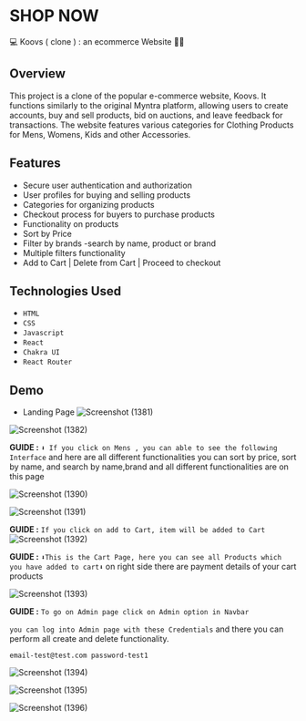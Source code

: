 # SHOP NOW

💻 Koovs ( clone ) : an ecommerce Website 🚀🎯


## Overview

This project is a clone of the popular e-commerce website, Koovs. It functions similarly to the original Myntra platform, allowing users to create accounts, buy and sell products, bid on auctions, and leave feedback for transactions. The website features various categories for Clothing Products for Mens, Womens, Kids and other Accessories.

## Features

- Secure user authentication and authorization
- User profiles for buying and selling products
- Categories for organizing products
- Checkout process for buyers to purchase products
- Functionality on products
- Sort by Price
- Filter by brands
-search by name, product or brand
- Multiple filters functionality
- Add to Cart | Delete from Cart | Proceed to checkout

## Technologies Used

- `HTML`
- `CSS`
- `Javascript`
- `React`
- `Chakra UI`
- `React Router`

## Demo 
- Landing Page
![Screenshot (1381)](https://user-images.githubusercontent.com/112798268/235489073-18515f27-49e1-4791-9a69-6d30af25749c.png)

![Screenshot (1382)](https://user-images.githubusercontent.com/112798268/235489089-8cc315b9-a78e-4f4d-be44-0586d6870921.png)

**GUIDE :** `⬇️ If you click on Mens , you can able to see the following Interface` and here are all different functionalities you can sort by price, sort by name, and search by name,brand and all different functionalities are on this page

![Screenshot (1390)](https://user-images.githubusercontent.com/112798268/235490695-7d9c703c-e214-4b48-95c0-d92a8d2648df.png)

![Screenshot (1391)](https://user-images.githubusercontent.com/112798268/235490697-4a48ad63-45c7-43c1-9a67-0506d1f6c937.png)


**GUIDE :** `If you click on add to Cart, item will be added to Cart`![Screenshot (1392)](https://user-images.githubusercontent.com/112798268/235490701-935eeca3-7002-42d7-92d8-b2fbb8fce1a3.png)

**GUIDE :** `⬇️This is the Cart Page, here you can see all Products which you have added to cart⬇️` on right side there are payment details of your cart products

![Screenshot (1393)](https://user-images.githubusercontent.com/112798268/235491305-44348723-c6f0-4eeb-9dcf-19fda9fbdea7.png)



**GUIDE :** `To go on Admin page click on Admin option in Navbar`

`you can log into Admin page with these Credentials` and there you can perform all create and delete functionality.

`email-test@test.com
password-test1`

![Screenshot (1394)](https://user-images.githubusercontent.com/112798268/235491592-b527da21-8d46-48f0-8a60-9913651b88d2.png)

![Screenshot (1395)](https://user-images.githubusercontent.com/112798268/235491600-3ef07ef0-b989-42db-95e2-e709b6222e68.png)

![Screenshot (1396)](https://user-images.githubusercontent.com/112798268/235491605-d5bbf386-5f4c-458b-a1d5-dbe7d8d59d1e.png)
